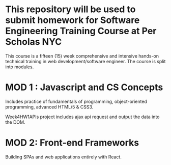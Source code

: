 # This repository will be used to submit homework for Software Engineering Training Course at Per Scholas NYC 
 
This course is a fifteen (15) week comprehensive and intensive hands-on technical training in web development/software engineer. The course is split into modules. 
 

# MOD 1 : Javascript and CS Concepts
Includes practice of fundamentals of programming, object-oriented programming, advanced HTML/5 & CSS3.

Week4HW1APIs project includes ajax api request and output the data into the DOM. 


# MOD 2: Front-end Frameworks

Building SPAs and web applications entirely with React. 
 

 